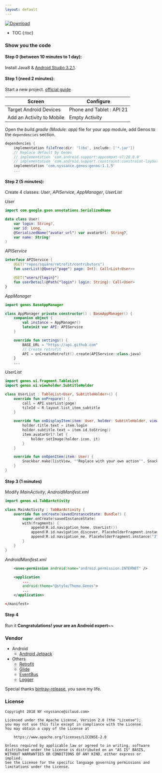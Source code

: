 ```yaml
---
layout: default
---
```

[ ![Download](https://api.bintray.com/packages/nyssance/maven/genos/images/download.svg) ](https://bintray.com/nyssance/maven/genos/_latestVersion)

* TOC
{:toc}

### Show you the code
#### __Step 0 (between 10 minutes to 1 day):__

Install Java8 & [Android Studio 3.2.1](https://developer.android.com/studio/).

#### __Step 1 (need 2 minutes):__

Start a new project. [official guide][10]

Screen | Configure
------ | ---------
Target Android Devices | Phone and Tablet : API 21
Add an Activity to Mobile | Empty Activity

Open the _build.gradle (Module: app)_ file for your app module, add Genos to the `dependencies` section.
```gradle
dependencies {
    implementation fileTree(dir: 'libs', include: ['*.jar'])
    // Replace default by Genos
    // implementation 'com.android.support:appcompat-v7:28.0.0'
    // implementation 'com.android.support.constraint:constraint-layout:1.1.4'
    implementation 'com.nyssance.genos:genos:1.1.5'
    ...
```

#### __Step 2 (5 minutes):__

Create 4 classes: _User_, _APIService_, _AppManager_, _UserList_

_User_

```kotlin
import com.google.gson.annotations.SerializedName

data class User(
    var login: String?,
    var id: Long,
    @SerializedName("avatar_url") var avatarUrl: String?,
    var name: String?
)
```

_APIService_
```kotlin
interface APIService {
    @GET("repos/square/retrofit/contributors")
    fun userList(@Query("page") page: Int): Call<List<User>>

    @GET("users/{login}")
    fun userDetail(@Path("login") login: String): Call<User>
}
```

_AppManager_
```kotlin
import genos.BaseAppManager

class AppManager private constructor() : BaseAppManager() {
    companion object {
        val instance = AppManager()
        lateinit var API: APIService
    }

    override fun settings() {
        BASE_URL = "https://api.github.com"
        // Create retrofit
        API = onCreateRetrofit().create(APIService::class.java)
    }
    ...

```

_UserList_
```kotlin
import genos.ui.fragment.TableList
import genos.ui.viewholder.SubtitleHolder

class UserList : TableList<User, SubtitleHolder>() {
    override fun onPrepare() {
        call = API.userList(page)
        tileId = R.layout.list_item_subtitle
    }

    override fun onDisplayItem(item: User, holder: SubtitleHolder, viewType: Int) {
        holder.title.text = item.login
        holder.subtitle.text = item.id.toString()
        item.avatarUrl?.let {
            holder.setImage(holder.icon, it)
        }
    }

    override fun onOpenItem(item: User) {
        Snackbar.make(listView, ""Replace with your own action"", Snackbar.LENGTH_SHORT).show()
    }
}
```

#### __Step 3 (1 minutes)__

Modify _MainActivity_, _AndroidManifest.xml_
```kotlin
import genos.ui.TabBarActivity

class MainActivity : TabBarActivity {
    override fun onCreate(savedInstanceState: Bundle?) {
        super.onCreate(savedInstanceState)
        with(fragments) {
            append(R.id.navigation_home, UserList())
            append(R.id.navigation_discover, PlaceholderFragment.instance("2"))
            append(R.id.navigation_me, PlaceholderFragment.instance("3"))
        }
    }
}
```

_AndroidManifest.xml_
```xml
    <uses-permission android:name="android.permission.INTERNET" />

    <application
        ...
        android:theme="@style/Theme.Genos">
        ...
    </application>

</manifest>
```

#### __Step 4__

Run it
__Congratulations! your are an Android expert~~__

### Vendor
- Android
  - [Android Jetpack](https://developer.android.com/jetpack/)
- Others
  - [Retrofit](https://square.github.io/retrofit/)
  - [Glide](https://github.com/bumptech/glide)
  - [EventBus](https://github.com/greenrobot/EventBus)
  - [Logger](https://github.com/orhanobut/logger)

Special thanks [bintray-release](https://github.com/novoda/bintray-release), you save my life.

### License

    Copyright 2018 NY <nyssance@icloud.com>

    Licensed under the Apache License, Version 2.0 (the "License");
    you may not use this file except in compliance with the License.
    You may obtain a copy of the License at

        https://www.apache.org/licenses/LICENSE-2.0

    Unless required by applicable law or agreed to in writing, software
    distributed under the License is distributed on an "AS IS" BASIS,
    WITHOUT WARRANTIES OR CONDITIONS OF ANY KIND, either express or implied.
    See the License for the specific language governing permissions and
    limitations under the License.

[2]: https://search.maven.org/remote_content?g=com.nyssance.genos&a=genos&v=LATEST
[10]: https://developer.android.com/studio/projects/create-project.html
